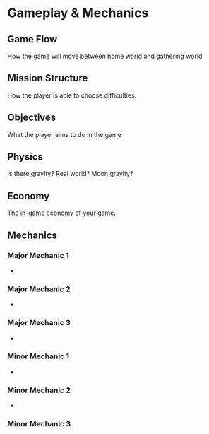 # Gameplay & Mechanics
## Game Flow
How the game will move between home world and gathering world

## Mission Structure
How the player is able to choose difficulties.

## Objectives
What the player aims to do in the game

## Physics
Is there gravity? Real world? Moon gravity?

## Economy
The in-game economy of your game.

## Mechanics
### Major Mechanic 1
-
### Major Mechanic 2
-
### Major Mechanic 3
-

### Minor Mechanic 1
-
### Minor Mechanic 2
-
### Minor Mechanic 3 


